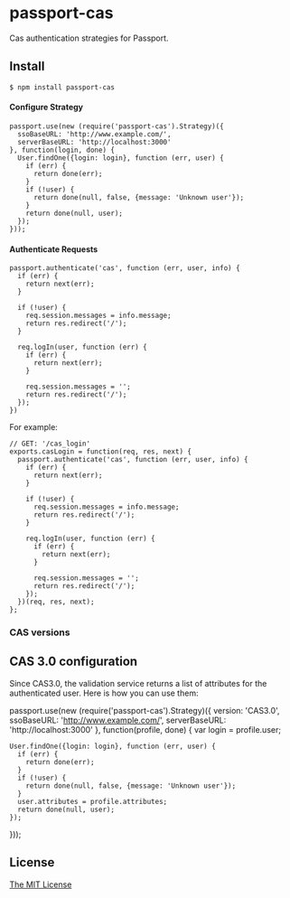 # passport-cas

Cas authentication strategies for Passport.


## Install

    $ npm install passport-cas

#### Configure Strategy

    passport.use(new (require('passport-cas').Strategy)({
      ssoBaseURL: 'http://www.example.com/',
      serverBaseURL: 'http://localhost:3000'
    }, function(login, done) {
      User.findOne({login: login}, function (err, user) {
        if (err) {
          return done(err);
        }
        if (!user) {
          return done(null, false, {message: 'Unknown user'});
        }
        return done(null, user);
      });
    }));

#### Authenticate Requests

    passport.authenticate('cas', function (err, user, info) {
      if (err) {
        return next(err);
      }

      if (!user) {
        req.session.messages = info.message;
        return res.redirect('/');
      }

      req.logIn(user, function (err) {
        if (err) {
          return next(err);
        }

        req.session.messages = '';
        return res.redirect('/');
      });
    })

For example:

    // GET: '/cas_login'
    exports.casLogin = function(req, res, next) {
      passport.authenticate('cas', function (err, user, info) {
        if (err) {
          return next(err);
        }

        if (!user) {
          req.session.messages = info.message;
          return res.redirect('/');
        }

        req.logIn(user, function (err) {
          if (err) {
            return next(err);
          }

          req.session.messages = '';
          return res.redirect('/');
        });
      })(req, res, next);
    };

### CAS versions

## CAS 3.0 configuration
Since CAS3.0, the validation service returns a list of attributes for the authenticated user.
Here is how you can use them:

  passport.use(new (require('passport-cas').Strategy)({
    version: 'CAS3.0',
    ssoBaseURL: 'http://www.example.com/',
    serverBaseURL: 'http://localhost:3000'
  }, function(profile, done) {
    var login = profile.user;

    User.findOne({login: login}, function (err, user) {
      if (err) {
        return done(err);
      }
      if (!user) {
        return done(null, false, {message: 'Unknown user'});
      }
      user.attributes = profile.attributes;
      return done(null, user);
    });
  }));

## License

[The MIT License](http://opensource.org/licenses/MIT)
